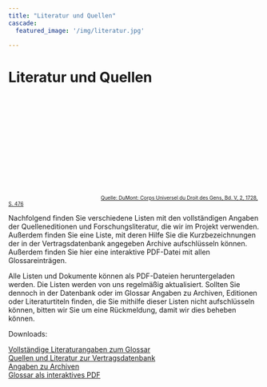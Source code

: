```yaml
---
title: "Literatur und Quellen"
cascade:
  featured_image: '/img/literatur.jpg'

---
```


<h1> Literatur und Quellen </h1>

<html>
  <head>
    <title>Title of the document</title>
    <style>
      .center-cropped {
        width: 800px;
        height: 200px;
        background-image: url('/lit.png');
        background-position: center center;
        background-repeat: no-repeat;
        overflow: hidden;
      }
      .center-cropped img {
        min-height: 100%;
        min-width: 100%;
        opacity: 0;
      }
    </style>
  </head>
  <body>
    <div class="center-cropped">
      <img src="lit.png" /></div>
      <a href="https://www.digitale-sammlungen.de/de/view/bsb10491322?page=,1"><div style="text-indent:185px;"><font size="-3">Quelle: DuMont: Corps Universel du Droit des Gens, Bd. V, 2, 1728, S. 476</font></div> </a>
  </body>
</html>



Nachfolgend finden Sie verschiedene Listen mit den vollständigen Angaben der Quelleneditionen und Forschungsliteratur, die wir im Projekt verwenden. Außerdem finden Sie eine Liste, mit deren Hilfe Sie die Kurzbezeichnungen der in der Vertragsdatenbank angegeben Archive aufschlüsseln können. Außerdem finden Sie hier eine interaktive PDF-Datei mit allen Glossareinträgen.

Alle Listen und Dokumente können als PDF-Dateien heruntergeladen werden. Die Listen werden von uns regelmäßig aktualisiert. Sollten Sie dennoch in der Datenbank oder im Glossar Angaben zu Archiven, Editionen oder Literaturtiteln finden, die Sie mithilfe dieser Listen nicht aufschlüsseln können, bitten wir Sie um eine Rückmeldung, damit wir dies beheben können.

Downloads:

[Vollständige Literaturangaben zum Glossar](/literatur.pdf)<br>
[Quellen und Literatur zur Vertragsdatenbank](/quellen.pdf)<br>
[Angaben zu Archiven](/archive.pdf)<br>
[Glossar als interaktives PDF](/glossar.pdf)
